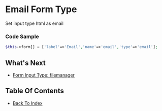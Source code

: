 # Email Form Type
Set input type html as email

### Code Sample
```php
$this->form[] = ['label'=>'Email','name'=>'email','type'=>'email'];
```

## What's Next
- [Form Input Type: filemanager](./form-filemanager.md)

## Table Of Contents
- [Back To Index](./index.md)